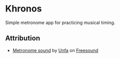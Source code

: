 # Khronos

Simple metronome app for practicing musical timing.

## Attribution

- [Metronome sound](https://freesound.org/people/unfa/sounds/243748/) by [Unfa](https://freesound.org/people/unfa/) on [Freesound](https://freesound.org/)
